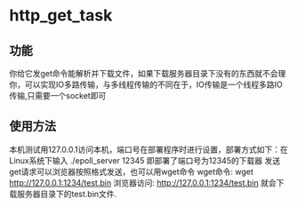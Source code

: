 # http_get_task

## 功能
你给它发get命令能解析并下载文件，如果下载服务器目录下没有的东西就不会理你，可以实现IO多路传输，与多线程传输的不同在于，IO传输是一个线程多路IO传输,只需要一个socket即可

## 使用方法
本机测试用127.0.0.1访问本机，端口号在部署程序时进行设置，部署方式如下：在Linux系统下输入 ./epoll_server 12345 即部署了端口号为12345的下载器
发送get请求可以浏览器按照格式发送，也可以用wget命令
wget命令: wget http://127.0.0.1:1234/test.bin
浏览器访问: http://127.0.0.1:1234/test.bin
就会下载服务器目录下的test.bin文件.
